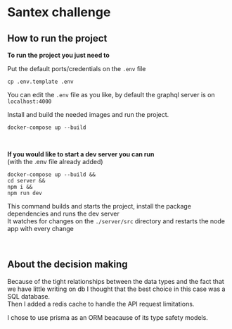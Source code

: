 # Santex challenge

## How to run the project

**To run the project you just need to**

Put the default ports/credentials on the `.env` file <br> 
```
cp .env.template .env
```
You can edit the `.env` file as you like, by default the graphql server is on ``localhost:4000`` <br>

Install and build the needed images and run the project.<br>
```
docker-compose up --build
```

<br>

**If you would like to start a dev server you can run** <br>
(with the .env file already added)
```
docker-compose up --build &&
cd server &&
npm i &&
npm run dev
```
This command builds and starts the project, install the package dependencies and runs the dev server <br>
It watches for changes on the ``./server/src`` directory and restarts the node app with every change

<br>

## About the decision making
Because of the tight relationships between the data types and the fact that we have little writing on db I thought that the best choice in this case was a SQL database. <br>
Then I added a redis cache to handle the API request limitations.

I chose to use prisma as an ORM beacause of its type safety models.
